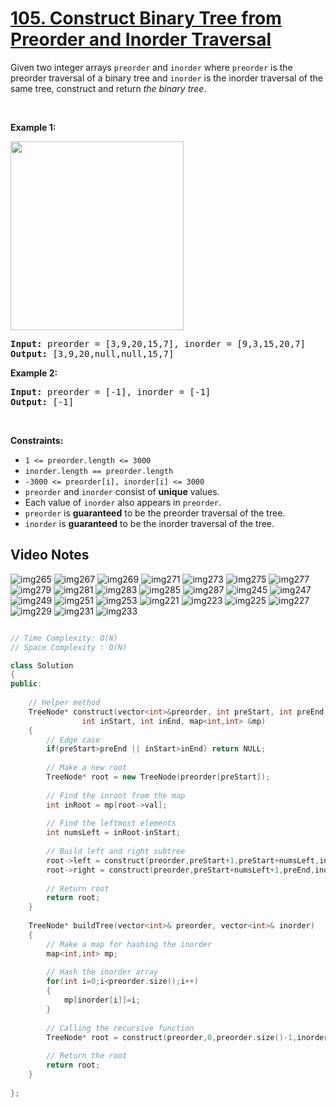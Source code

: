 <h1><a href="https://leetcode.com/problems/construct-binary-tree-from-preorder-and-inorder-traversal/">105. Construct Binary Tree from Preorder and Inorder Traversal</a></h1>
<div><p>Given two integer arrays <code>preorder</code> and <code>inorder</code> where <code>preorder</code> is the preorder traversal of a binary tree and <code>inorder</code> is the inorder traversal of the same tree, construct and return <em>the binary tree</em>.</p>

<p>&nbsp;</p>
<p><strong>Example 1:</strong></p>
<img alt="" src="https://assets.leetcode.com/uploads/2021/02/19/tree.jpg" style="width: 277px; height: 302px;">
<pre><strong>Input:</strong> preorder = [3,9,20,15,7], inorder = [9,3,15,20,7]
<strong>Output:</strong> [3,9,20,null,null,15,7]
</pre>

<p><strong>Example 2:</strong></p>

<pre><strong>Input:</strong> preorder = [-1], inorder = [-1]
<strong>Output:</strong> [-1]
</pre>

<p>&nbsp;</p>
<p><strong>Constraints:</strong></p>

<ul>
	<li><code>1 &lt;= preorder.length &lt;= 3000</code></li>
	<li><code>inorder.length == preorder.length</code></li>
	<li><code>-3000 &lt;= preorder[i], inorder[i] &lt;= 3000</code></li>
	<li><code>preorder</code> and <code>inorder</code> consist of <strong>unique</strong> values.</li>
	<li>Each value of <code>inorder</code> also appears in <code>preorder</code>.</li>
	<li><code>preorder</code> is <strong>guaranteed</strong> to be the preorder traversal of the tree.</li>
	<li><code>inorder</code> is <strong>guaranteed</strong> to be the inorder traversal of the tree.</li>
</ul>
</div>

## Video Notes

![img265](https://user-images.githubusercontent.com/37560890/170551135-29420baa-755d-4b59-96d7-ee1967c72792.jpg)
![img267](https://user-images.githubusercontent.com/37560890/170551137-a2609ead-c467-4fdc-9475-dc554380c294.jpg)
![img269](https://user-images.githubusercontent.com/37560890/170551140-01a548da-af92-4ca8-a44d-e7738a10127e.jpg)
![img271](https://user-images.githubusercontent.com/37560890/170551143-cdfb27a2-c805-4e9c-8857-dcdb1f0495b0.jpg)
![img273](https://user-images.githubusercontent.com/37560890/170551147-d0b3a1f3-c897-4ed1-b08c-1b2644059266.jpg)
![img275](https://user-images.githubusercontent.com/37560890/170551152-fee6e742-fe57-4917-bab3-cb35405d0f67.jpg)
![img277](https://user-images.githubusercontent.com/37560890/170551156-24948fd4-8bdb-4319-bc79-203cd832c8b1.jpg)
![img279](https://user-images.githubusercontent.com/37560890/170551158-61a89fbc-2688-4583-9373-9fc3fdc68c62.jpg)
![img281](https://user-images.githubusercontent.com/37560890/170551161-e0443a3d-2494-41c1-866d-30d5aa802baa.jpg)
![img283](https://user-images.githubusercontent.com/37560890/170551163-c09fd6c4-025d-4950-856d-2bd6b1f2d1df.jpg)
![img285](https://user-images.githubusercontent.com/37560890/170551167-5d625dc2-2300-48c9-a73a-348679d3ec31.jpg)
![img287](https://user-images.githubusercontent.com/37560890/170551169-124c9406-26b2-47f9-b001-eef82abc1ef8.jpg)
![img245](https://user-images.githubusercontent.com/37560890/170551175-efe77511-9d6b-4f7a-b079-15adb943cb00.jpg)
![img247](https://user-images.githubusercontent.com/37560890/170551179-63c34560-f89b-4ad9-97bf-d4b40d27f6d9.jpg)
![img249](https://user-images.githubusercontent.com/37560890/170551182-7f30cc51-19c5-4529-8353-06d27d5fbed3.jpg)
![img251](https://user-images.githubusercontent.com/37560890/170551183-0e4d3edd-6696-4095-8c21-133c8d8aef33.jpg)
![img253](https://user-images.githubusercontent.com/37560890/170551188-469fb0c8-17a4-4720-9b5b-b4d5b6a5f66d.jpg)
![img221](https://user-images.githubusercontent.com/37560890/170552064-d88f22b1-3f95-478d-8b35-8026b69cd58d.jpg)
![img223](https://user-images.githubusercontent.com/37560890/170552069-a59297ae-e741-4747-8438-1fa2f60dbc6a.jpg)
![img225](https://user-images.githubusercontent.com/37560890/170552071-fa5a69a5-64ed-4a30-a5e4-bd69f1306795.jpg)
![img227](https://user-images.githubusercontent.com/37560890/170552077-36f8cdab-5fcc-4e03-a4db-c76e92f747e8.jpg)
![img229](https://user-images.githubusercontent.com/37560890/170552082-9b15cf61-52b4-4a14-8e31-d075700ad5ba.jpg)
![img231](https://user-images.githubusercontent.com/37560890/170552085-089850e6-b210-4ebc-8e08-c65f4fc969df.jpg)
![img233](https://user-images.githubusercontent.com/37560890/170552087-d6857015-f4e6-48cc-a494-5ee696f27889.jpg)

```cpp

// Time Complexity: O(N)
// Space Complexity : O(N)

class Solution 
{
public:
    
    // Helper method
    TreeNode* construct(vector<int>&preorder, int preStart, int preEnd, vector<int> &inorder,
    			int inStart, int inEnd, map<int,int> &mp)
    {
        // Edge case
        if(preStart>preEnd || inStart>inEnd) return NULL;
        
        // Make a new root
        TreeNode* root = new TreeNode(preorder[preStart]);
        
        // Find the inroot from the map
        int inRoot = mp[root->val];
        
        // Find the leftmost elements
        int numsLeft = inRoot-inStart;
        
        // Build left and right subtree
        root->left = construct(preorder,preStart+1,preStart+numsLeft,inorder,inStart,inRoot-1,mp);
        root->right = construct(preorder,preStart+numsLeft+1,preEnd,inorder,inRoot+1,inEnd,mp);
        
        // Return root
        return root;
    }
    
    TreeNode* buildTree(vector<int>& preorder, vector<int>& inorder) 
    {
        // Make a map for hashing the inorder
        map<int,int> mp;
        
        // Hash the inorder array
        for(int i=0;i<preorder.size();i++)
        {
            mp[inorder[i]]=i;
        }
        
        // Calling the recursive function
        TreeNode* root = construct(preorder,0,preorder.size()-1,inorder,0,inorder.size()-1,mp);
        
        // Return the root
        return root;
    }
   
};

```
